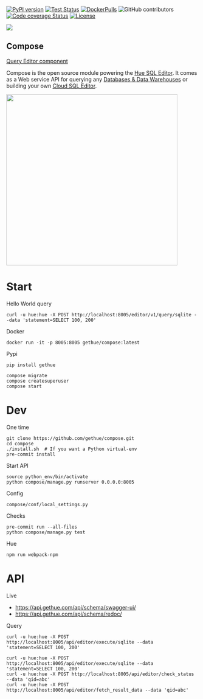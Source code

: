 [![PyPI version](https://badge.fury.io/py/gethue.svg)](https://badge.fury.io/py/gethue)
[![Test Status](https://github.com/gethue/compose/workflows/Python%20CI/badge.svg?branch=master)](https://github.com/gethue/compose/actions?query=Python%20CI)
[![DockerPulls](https://img.shields.io/docker/pulls/gethue/compose.svg)](https://registry.hub.docker.com/u/gethue/compose/)
![GitHub contributors](https://img.shields.io/github/contributors-anon/gethue/compose.svg)
[![Code coverage Status](https://codecov.io/gh/gethue/compose/branch/master/graph/badge.svg)](https://codecov.io/gh/gethue/compose)
[![License](https://img.shields.io/github/license/mashape/apistatus.svg)](https://pypi.org/project/gethue/)

<kbd><img src="https://raw.githubusercontent.com/gethue/compose/master/docs/images/compose_button.png"/></kbd>

Compose
-------

[Query Editor component](https://docs.gethue.com/developer/components/scratchpad/)

Compose is the open source module powering the [Hue SQL Editor](http://gethue.com). It comes as a Web service API for querying any [Databases & Data Warehouses](https://docs.gethue.com/administrator/configuration/connectors/) or building your own [Cloud SQL Editor](https://docs.gethue.com/developer/components/).


<img src="https://cdn.gethue.com/uploads/2021/05/sql-scratchpad-v0.5.png" width="450">


# Start

Hello World query

    curl -u hue:hue -X POST http://localhost:8005/editor/v1/query/sqlite --data 'statement=SELECT 100, 200'

Docker

    docker run -it -p 8005:8005 gethue/compose:latest

Pypi

    pip install gethue

    compose migrate
    compose createsuperuser
    compose start

# Dev

One time

    git clone https://github.com/gethue/compose.git
    cd compose
    ./install.sh  # If you want a Python virtual-env
    pre-commit install

Start API

    source python_env/bin/activate
    python compose/manage.py runserver 0.0.0.0:8005

Config

    compose/conf/local_settings.py

Checks

    pre-commit run --all-files
    python compose/manage.py test

Hue

    npm run webpack-npm

# API

Live

* https://api.gethue.com/api/schema/swagger-ui/
* https://api.gethue.com/api/schema/redoc/

Query

    curl -u hue:hue -X POST http://localhost:8005/api/editor/execute/sqlite --data 'statement=SELECT 100, 200'

    curl -u hue:hue -X POST http://localhost:8005/api/editor/execute/sqlite --data 'statement=SELECT 100, 200'
    curl -u hue:hue -X POST http://localhost:8005/api/editor/check_status --data 'qid=abc'
    curl -u hue:hue -X POST http://localhost:8005/api/editor/fetch_result_data --data 'qid=abc'
